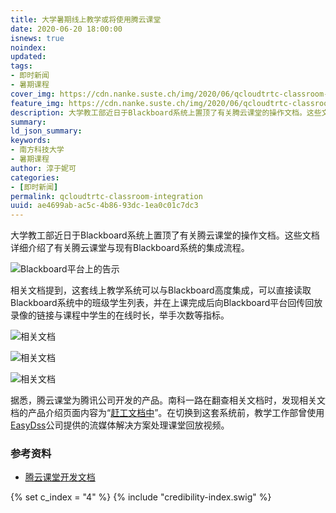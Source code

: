 ```yaml
---
title: 大学暑期线上教学或将使用腾云课堂
date: 2020-06-20 18:00:00
isnews: true
noindex:
updated:
tags:
- 即时新闻
- 暑期课程
cover_img: https://cdn.nanke.suste.ch/img/2020/06/qcloudtrtc-classroom-integration/banner.png
feature_img: https://cdn.nanke.suste.ch/img/2020/06/qcloudtrtc-classroom-integration/banner.png
description: 大学教工部近日于Blackboard系统上置顶了有关腾云课堂的操作文档。这些文档详细介绍了有关腾云课堂与现有Blackboard系统的集成流程。
summary:
ld_json_summary:
keywords:
- 南方科技大学
- 暑期课程
author: 淳于妮可
categories:
- [即时新闻]
permalink: qcloudtrtc-classroom-integration
uuid: ae4699ab-ac5c-4b86-93dc-1ea0c01c7dc3
---
```


大学教工部近日于Blackboard系统上置顶了有关腾云课堂的操作文档。这些文档详细介绍了有关腾云课堂与现有Blackboard系统的集成流程。

![Blackboard平台上的告示](https://cdn.nanke.suste.ch/img/2020/06/qcloudtrtc-classroom-integration/notice.png)

相关文档提到，这套线上教学系统可以与Blackboard高度集成，可以直接读取Blackboard系统中的班级学生列表，并在上课完成后向Blackboard平台回传回放录像的链接与课程中学生的在线时长，举手次数等指标。

![相关文档](https://cdn.nanke.suste.ch/img/2020/06/qcloudtrtc-classroom-integration/doc1.png)

![相关文档](https://cdn.nanke.suste.ch/img/2020/06/qcloudtrtc-classroom-integration/doc2.png)

![相关文档](https://cdn.nanke.suste.ch/img/2020/06/qcloudtrtc-classroom-integration/doc3.png)

据悉，腾云课堂为腾讯公司开发的产品。南科一路在翻查相关文档时，发现相关文档的产品介绍页面内容为“[赶工文档中](https://classroom-docs.qcloudtrtc.com/#/waitFinished?id=赶工文档中)”。在切换到这套系统前，教学工作部曾使用[EasyDss](http://www.easydss.com/)公司提供的流媒体解决方案处理课堂回放视频。

### 参考资料

- [腾云课堂开发文档](https://classroom-docs.qcloudtrtc.com/)

{% set c_index = "4" %}
{% include "credibility-index.swig" %}
